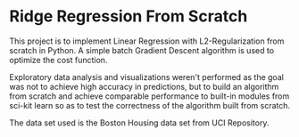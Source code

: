 # Ridge Regression From Scratch

This project is to implement Linear Regression with L2-Regularization from scratch in Python.
A simple batch Gradient Descent algorithm is used to optimize the cost function.

Exploratory data analysis and visualizations weren't performed as the goal was not to achieve high accuracy in predictions, but to build an algorithm from scratch and achieve comparable performance to built-in modules from sci-kit learn so as to test the correctness of the algorithm built from scratch.

The data set used is the Boston Housing data set from UCI Repository.
